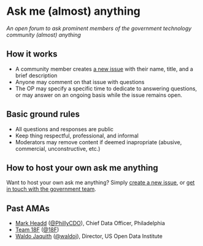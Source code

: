 # Ask me (almost) anything

*An open forum to ask prominent members of the government technology community (almost) anything*

## How it works

* A community member creates [a new issue](https://github.com/government/ask-me-anything/issues/new) with their name, title, and a brief description
* Anyone may comment on that issue with questions
* The OP may specify a specific time to dedicate to answering questions, or may answer on an ongoing basis while the issue remains open.


## Basic ground rules

* All questions and responses are public
* Keep thing respectful, professional, and informal
* Moderators may remove content if deemed inapropriate (abusive, commercial, unconstructive, etc.)

## How to host your own ask me anything

Want to host your own ask me anything? Simply [create a new issue](https://github.com/government/ask-me-anything/issues/new), or [get in touch with the government team](mailto:government@github.com).

## Past AMAs

* [Mark Headd](https://github.com/government/ask-me-anything/issues/1) ([@PhillyCDO](https://github.com/PhillyCDO)), Chief Data Officer, Philadelphia
* [Team 18F](https://github.com/government/ask-me-anything/issues/4) ([@18F](https://github.com/18F))
* [Waldo Jaquith](https://github.com/government/ask-me-anything/issues/5) ([@waldoj](https://github.com/waldoj)), Director, US Open Data Institute
